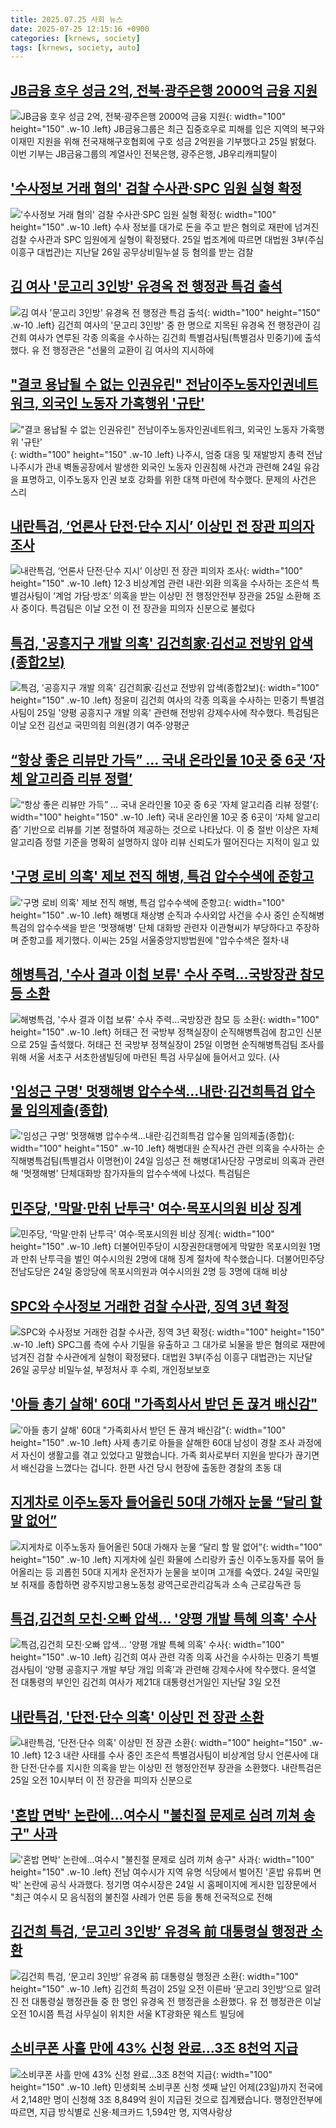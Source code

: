 ```yaml
---
title: 2025.07.25 사회 뉴스
date: 2025-07-25 12:15:16 +0900
categories: [krnews, society]
tags: [krnews, society, auto]
---
```

## [JB금융 호우 성금 2억, 전북·광주은행 2000억 금융 지원](https://n.news.naver.com/mnews/article/003/0013384748)

![JB금융 호우 성금 2억, 전북·광주은행 2000억 금융 지원](https://mimgnews.pstatic.net/image/origin/003/2025/07/25/13384748.jpg?type=nf220_150){: width="100" height="150" .w-10 .left}
JB금융그룹은 최근 집중호우로 피해를 입은 지역의 복구와 이재민 지원을 위해 전국재해구호협회에 구호 성금 2억원을 기부했다고 25일 밝혔다. 이번 기부는 JB금융그룹의 계열사인 전북은행, 광주은행, JB우리캐피탈이

## ['수사정보 거래 혐의' 검찰 수사관·SPC 임원 실형 확정](https://n.news.naver.com/mnews/article/003/0013383982)

!['수사정보 거래 혐의' 검찰 수사관·SPC 임원 실형 확정](https://mimgnews.pstatic.net/image/origin/003/2025/07/25/13383982.jpg?type=nf220_150){: width="100" height="150" .w-10 .left}
수사 정보를 대가로 돈을 주고 받은 혐의로 재판에 넘겨진 검찰 수사관과 SPC 임원에게 실형이 확정됐다. 25일 법조계에 따르면 대법원 3부(주심 이흥구 대법관)는 지난달 26일 공무상비밀누설 등 혐의를 받는 검찰

## [김 여사 '문고리 3인방' 유경옥 전 행정관 특검 출석](https://n.news.naver.com/mnews/article/008/0005226851)

![김 여사 '문고리 3인방' 유경옥 전 행정관 특검 출석](https://mimgnews.pstatic.net/image/origin/008/2025/07/25/5226851.jpg?type=nf220_150){: width="100" height="150" .w-10 .left}
김건희 여사의 '문고리 3인방' 중 한 명으로 지목된 유경옥 전 행정관이 김건희 여사가 연루된 각종 의혹을 수사하는 김건희 특별검사팀(특별검사 민중기)에 출석했다. 유 전 행정관은 "선물의 교환이 김 여사의 지시하에

## ["결코 용납될 수 없는 인권유린" 전남이주노동자인권네트워크, 외국인 노동자 가혹행위 '규탄'](https://n.news.naver.com/mnews/article/002/0002398720)

!["결코 용납될 수 없는 인권유린" 전남이주노동자인권네트워크, 외국인 노동자 가혹행위 '규탄'](https://mimgnews.pstatic.net/image/origin/002/2025/07/24/2398720.jpg?type=nf220_150){: width="100" height="150" .w-10 .left}
나주시, 엄중 대응 및 재발방지 총력 전남 나주시가 관내 벽돌공장에서 발생한 외국인 노동자 인권침해 사건과 관련해 24일 유감을 표명하고, 이주노동자 인권 보호 강화를 위한 대책 마련에 착수했다. 문제의 사건은 스리

## [내란특검, ‘언론사 단전·단수 지시’ 이상민 전 장관 피의자 조사](https://n.news.naver.com/mnews/article/029/0002970962)

![내란특검, ‘언론사 단전·단수 지시’ 이상민 전 장관 피의자 조사](https://mimgnews.pstatic.net/image/origin/029/2025/07/25/2970962.jpg?type=nf220_150){: width="100" height="150" .w-10 .left}
12·3 비상계엄 관련 내란·외환 의혹을 수사하는 조은석 특별검사팀이 ‘계엄 가담·방조’ 의혹을 받는 이상민 전 행정안전부 장관을 25일 소환해 조사 중이다. 특검팀은 이날 오전 이 전 장관을 피의자 신분으로 불렀다

## [특검, '공흥지구 개발 의혹' 김건희家·김선교 전방위 압색(종합2보)](https://n.news.naver.com/mnews/article/421/0008391950)

![특검, '공흥지구 개발 의혹' 김건희家·김선교 전방위 압색(종합2보)](https://mimgnews.pstatic.net/image/origin/421/2025/07/25/8391950.jpg?type=nf220_150){: width="100" height="150" .w-10 .left}
정윤미 김건희 여사의 각종 의혹을 수사하는 민중기 특별검사팀이 25일 '양평 공흥지구 개발 의혹' 관련해 전방위 강제수사에 착수했다. 특검팀은 이날 오전 김선교 국민의힘 의원(경기 여주·양평군

## [“항상 좋은 리뷰만 가득” … 국내 온라인몰 10곳 중 6곳 ‘자체 알고리즘 리뷰 정렬’](https://n.news.naver.com/mnews/article/009/0005530939)

![“항상 좋은 리뷰만 가득” … 국내 온라인몰 10곳 중 6곳 ‘자체 알고리즘 리뷰 정렬’](https://mimgnews.pstatic.net/image/origin/009/2025/07/25/5530939.jpg?type=nf220_150){: width="100" height="150" .w-10 .left}
국내 온라인몰 10곳 중 6곳이 ‘자체 알고리즘’ 기반으로 리뷰를 기본 정렬하여 제공하는 것으로 나타났다. 이 중 절반 이상은 자체 알고리즘 정렬 기준을 명확히 설명하지 않아 리뷰 신뢰도가 떨어진다는 지적이 일고 있

## ['구명 로비 의혹' 제보 전직 해병, 특검 압수수색에 준항고](https://n.news.naver.com/mnews/article/079/0004049048)

!['구명 로비 의혹' 제보 전직 해병, 특검 압수수색에 준항고](https://mimgnews.pstatic.net/image/origin/079/2025/07/25/4049048.jpg?type=nf220_150){: width="100" height="150" .w-10 .left}
해병대 채상병 순직과 수사외압 사건을 수사 중인 순직해병 특검의 압수수색을 받은 '멋쟁해병' 단체 대화방 관련자 이관형씨가 부당하다고 주장하며 준항고를 제기했다. 이씨는 25일 서울중앙지방법원에 "압수수색은 절차·내

## [해병특검, '수사 결과 이첩 보류' 수사 주력…국방장관 참모 등 소환](https://n.news.naver.com/mnews/article/018/0006073964)

![해병특검, '수사 결과 이첩 보류' 수사 주력…국방장관 참모 등 소환](https://mimgnews.pstatic.net/image/origin/018/2025/07/25/6073964.jpg?type=nf220_150){: width="100" height="150" .w-10 .left}
허태근 전 국방부 정책실장이 순직해병특검에 참고인 신분으로 25일 출석했다. 허태근 전 국방부 정책실장이 25일 이명현 순직해병특검팀 조사를 위해 서울 서초구 서초한샘빌딩에 마련된 특검 사무실에 들어서고 있다. (사

## ['임성근 구명' 멋쟁해병 압수수색…내란·김건희특검 압수물 임의제출(종합)](https://n.news.naver.com/mnews/article/421/0008390043)

!['임성근 구명' 멋쟁해병 압수수색…내란·김건희특검 압수물 임의제출(종합)](https://mimgnews.pstatic.net/image/origin/421/2025/07/24/8390043.jpg?type=nf220_150){: width="100" height="150" .w-10 .left}
해병대원 순직사건 관련 의혹을 수사하는 순직해병특검팀(특별검사 이명현)이 24일 임성근 전 해병대1사단장 구명로비 의혹과 관련해 '멋쟁해병' 단체대화방 참가자들의 압수수색에 나섰다. 특검팀은

## [민주당, '막말·만취 난투극' 여수·목포시의원 비상 징계](https://n.news.naver.com/mnews/article/660/0000089719)

![민주당, '막말·만취 난투극' 여수·목포시의원 비상 징계](https://mimgnews.pstatic.net/image/origin/660/2025/07/25/89719.jpg?type=nf220_150){: width="100" height="150" .w-10 .left}
더불어민주당이 시장권한대행에게 막말한 목포시의원 1명과 만취 난투극을 벌인 여수시의원 2명에 대해 징계 절차에 착수했습니다. 더불어민주당 전남도당은 24일 중앙당에 목포시의원과 여수시의원 2명 등 3명에 대해 비상

## [SPC와 수사정보 거래한 검찰 수사관, 징역 3년 확정](https://n.news.naver.com/mnews/article/015/0005162553)

![SPC와 수사정보 거래한 검찰 수사관, 징역 3년 확정](https://mimgnews.pstatic.net/image/origin/015/2025/07/25/5162553.jpg?type=nf220_150){: width="100" height="150" .w-10 .left}
SPC그룹 측에 수사 기밀을 유출하고 그 대가로 뇌물을 받은 혐의로 재판에 넘겨진 검찰 수사관에게 실형이 확정됐다. 대법원 3부(주심 이흥구 대법관)는 지난달 26일 공무상 비밀누설, 부정처사 후 수뢰, 개인정보보호

## ['아들 총기 살해' 60대 "가족회사서 받던 돈 끊겨 배신감"](https://n.news.naver.com/mnews/article/437/0000450034)

!['아들 총기 살해' 60대 "가족회사서 받던 돈 끊겨 배신감"](https://mimgnews.pstatic.net/image/origin/437/2025/07/25/450034.jpg?type=nf220_150){: width="100" height="150" .w-10 .left}
사제 총기로 아들을 살해한 60대 남성이 경찰 조사 과정에서 자신이 생활고를 겪고 있었다고 말했습니다. 가족 회사로부터 지원을 받다가 끊기면서 배신감을 느꼈다는 겁니다. 한편 사건 당시 현장에 출동한 경찰의 초동 대

## [지게차로 이주노동자 들어올린 50대 가해자 눈물 “달리 할 말 없어”](https://n.news.naver.com/mnews/article/005/0001791843)

![지게차로 이주노동자 들어올린 50대 가해자 눈물 “달리 할 말 없어”](https://mimgnews.pstatic.net/image/origin/005/2025/07/24/1791843.jpg?type=nf220_150){: width="100" height="150" .w-10 .left}
지게차에 실린 화물에 스리랑카 출신 이주노동자를 묶어 들어올리는 등 괴롭힌 50대 지게차 운전자가 눈물을 보이며 고개를 숙였다. 24일 국민일보 취재를 종합하면 광주지방고용노동청 광역근로관리감독과 소속 근로감독관 등

## [특검,김건희 모친·오빠 압색… '양평 개발 특혜 의혹' 수사](https://n.news.naver.com/mnews/article/018/0006073785)

![특검,김건희 모친·오빠 압색… '양평 개발 특혜 의혹' 수사](https://mimgnews.pstatic.net/image/origin/018/2025/07/25/6073785.jpg?type=nf220_150){: width="100" height="150" .w-10 .left}
김건희 여사 관련 각종 의혹 사건을 수사하는 민중기 특별검사팀이 ‘양평 공흥지구 개발 부당 개입 의혹’과 관련해 강제수사에 착수했다. 윤석열 전 대통령의 부인인 김건희 여사가 제21대 대통령선거일인 지난달 3일 오전

## [내란특검, '단전·단수 의혹' 이상민 전 장관 소환](https://n.news.naver.com/mnews/article/079/0004049026)

![내란특검, '단전·단수 의혹' 이상민 전 장관 소환](https://mimgnews.pstatic.net/image/origin/079/2025/07/25/4049026.jpg?type=nf220_150){: width="100" height="150" .w-10 .left}
12·3 내란 사태를 수사 중인 조은석 특별검사팀이 비상계엄 당시 언론사에 대한 단전·단수를 지시한 의혹을 받는 이상민 전 행정안전부 장관을 소환했다. 내란특검은 25일 오전 10시부터 이 전 장관을 피의자 신분으로

## ['혼밥 면박' 논란에…여수시 "불친절 문제로 심려 끼쳐 송구" 사과](https://n.news.naver.com/mnews/article/025/0003457385)

!['혼밥 면박' 논란에…여수시 "불친절 문제로 심려 끼쳐 송구" 사과](https://mimgnews.pstatic.net/image/origin/025/2025/07/24/3457385.jpg?type=nf220_150){: width="100" height="150" .w-10 .left}
전남 여수시가 지역 유명 식당에서 벌어진 '혼밥 유튜버 면박' 논란에 공식 사과했다. 정기명 여수시장은 24일 시 홈페이지에 게시한 입장문에서 "최근 여수시 모 음식점의 불친절 사례가 언론 등을 통해 전국적으로 전해

## [김건희 특검, ‘문고리 3인방’ 유경옥 前 대통령실 행정관 소환](https://n.news.naver.com/mnews/article/366/0001095510)

![김건희 특검, ‘문고리 3인방’ 유경옥 前 대통령실 행정관 소환](https://mimgnews.pstatic.net/image/origin/366/2025/07/25/1095510.jpg?type=nf220_150){: width="100" height="150" .w-10 .left}
김건희 특검이 25일 오전 이른바 ‘문고리 3인방’으로 알려진 전 대통령실 행정관들 중 한 명인 유경옥 전 행정관을 소환했다. 유 전 행정관은 이날 오전 10시쯤 특검 사무실이 위치한 서울 KT광화문 웨스트 빌딩에

## [소비쿠폰 사흘 만에 43% 신청 완료…3조 8천억 지급](https://n.news.naver.com/mnews/article/422/0000763402)

![소비쿠폰 사흘 만에 43% 신청 완료…3조 8천억 지급](https://mimgnews.pstatic.net/image/origin/422/2025/07/24/763402.jpg?type=nf220_150){: width="100" height="150" .w-10 .left}
민생회복 소비쿠폰 신청 셋째 날인 어제(23일)까지 전국에서 2,148만 명이 신청해 3조 8,849억 원이 지급된 것으로 집계됐습니다. 행정안전부에 따르면, 지급 방식별로 신용·체크카드 1,594만 명, 지역사랑상

